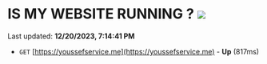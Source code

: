 # IS MY WEBSITE RUNNING ? [![](https://img.shields.io/static/v1?label=Sponsor&message=%E2%9D%A4&logo=GitHub&color=%23fe8e86)](https://github.com/sponsors/<username>)

Last updated: **12/20/2023, 7:14:41 PM**

- `GET` [https://youssefservice.me](https://youssefservice.me) - **Up** (817ms)
